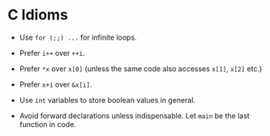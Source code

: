 # C Idioms

* Use `for (;;) ...` for infinite loops.

* Prefer `i++` over `++i`.

* Prefer `*x` over `x[0]`
  (unless the same code also accesses `x[1]`, `x[2]` etc.)

* Prefer `x+i` over `&x[i]`.

* Use `int` variables to store boolean values in general.

* Avoid forward declarations unless indispensable.
  Let `main` be the last function in code.

